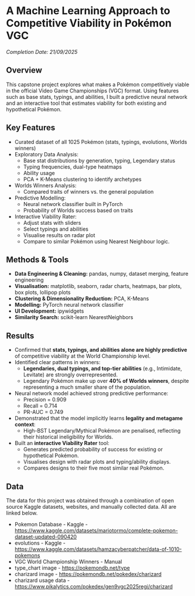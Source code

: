 # A Machine Learning Approach to Competitive Viability in Pokémon VGC

*Completion Date: 21/09/2025*

## Overview
This capstone project explores what makes a Pokémon competitively viable in the official Video Game Championships (VGC) format. Using features such as base stats, typings, and abilities, I built a predictive neural network and an interactive tool that estimates viability for both existing and hypothetical Pokémon.

## Key Features
- Curated dataset of all 1025 Pokémon (stats, typings, evolutions, Worlds winners)
- Exploratory Data Analysis:
  - Base stat distributions by generation, typing, Legendary status
  - Typing frequencies, dual-type heatmaps
  - Ability usage
  - PCA + K-Means clustering to identify archetypes
- Worlds Winners Analysis:
  - Compared traits of winners vs. the general population
- Predictive Modelling:
  - Neural network classifier built in PyTorch
  - Probability of Worlds success based on traits
- Interactive Viability Rater:
  - Adjust stats with sliders
  - Select typings and abilities
  - Visualise results on radar plot
  - Compare to similar Pokémon using Nearest Neighbour logic.

## Methods & Tools
- **Data Engineering & Cleaning:** pandas, numpy, dataset merging, feature engineering  
- **Visualisation:** matplotlib, seaborn, radar charts, heatmaps, bar plots, box plots, lollipop plots  
- **Clustering & Dimensionality Reduction:** PCA, K-Means
- **Modelling:** PyTorch neural network classifier
- **UI Development:** ipywidgets
- **Similarity Search:** scikit-learn NearestNeighbors


## Results
- Confirmed that **stats, typings, and abilities alone are highly predictive** of competitive viability at the World Championship level.  
- Identified clear patterns in winners:
  - **Legendaries, dual typings, and top-tier abilities** (e.g., Intimidate, Levitate) are strongly overrepresented.  
  - Legendary Pokémon make up over **40% of Worlds winners**, despite representing a much smaller share of the population.  
- Neural network model achieved strong predictive performance:
  - Precision = 0.909  
  - Recall = 0.714  
  - PR-AUC = 0.749  
- Demonstrated that the model implicitly learns **legality and metagame context**:
  - High-BST Legendary/Mythical Pokémon are penalised, reflecting their historical ineligibility for Worlds.  
- Built an **interactive Viability Rater** tool:
  - Generates predicted probability of success for existing or hypothetical Pokémon.  
  - Visualises design with radar plots and typing/ability displays.  
  - Compares designs to their five most similar real Pokémon.  


## Data
The data for this project was obtained through a combination of open source Kaggle datasets, websites, and manually collected data. All are linked below.
- Pokemon Database - Kaggle - https://www.kaggle.com/datasets/mariotormo/complete-pokemon-dataset-updated-090420
- evolutions - Kaggle - https://www.kaggle.com/datasets/hamzacyberpatcher/data-of-1010-pokemons
- VGC World Championship Winners - Manual
- type_chart image - https://pokemondb.net/type
- charizard image - https://pokemondb.net/pokedex/charizard
- charizard usage data - https://www.pikalytics.com/pokedex/gen9vgc2025regi/charizard

